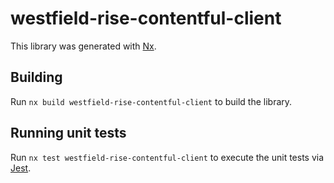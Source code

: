 # westfield-rise-contentful-client

This library was generated with [Nx](https://nx.dev).

## Building

Run `nx build westfield-rise-contentful-client` to build the library.

## Running unit tests

Run `nx test westfield-rise-contentful-client` to execute the unit tests via [Jest](https://jestjs.io).
